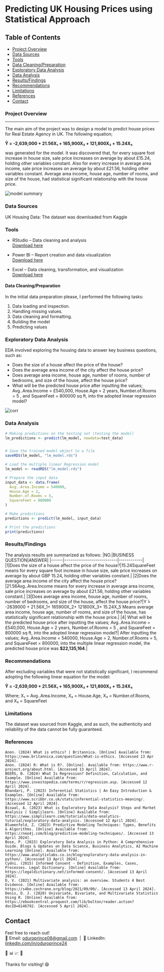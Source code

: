 # Predicting UK Housing Prices using Statistical Approach

## Table of Contents
- [Project Overview](#project-overview)
- [Data Sources](#data-sources)
- [Tools](#tools)
- [Data Cleaning/Preparation](#data-cleaningpreparation)
- [Exploratory Data Analysis](#exploratory-data-analysis)
- [Data Analysis](#data-analysis)
- [Results/Findings](#resultsfindings)
- [Recommendations](#recommendations)
- [Limitations](#limitations)
- [References](#references)
- [Contact](#contact)
  
### Project Overview
---
The main aim of the project was to design a model to predict house prices for Real Estate Agency in UK. The following equation;

**Ŷ = -2,639,000 + 21.56X₁ + 165,900X₂ + 121,800X₃ + 15.24X₅**  

was generated for the model. It was discovered that, for every square foot increase in house size, sale price increases on average by about £15.24, holding other variables constant. Also for every increase in average area income, sale price increases on average by about £21.56, holding other variables constant. Average area income, house age, number of rooms, and size of the house, had statistical significant relationship with the house price.


![model  summary](https://github.com/user-attachments/assets/dda882c3-1727-42be-a9f3-f0adbc233d0c)


### Data Sources
UK Housing Data: The dataset was downloaded from Kaggle

### Tools
- RStudio – Data cleaning and analysis  
  [Download here](https://posit.co/products/open-source/rstudio/)

- Power BI – Report creation and data visualization  
  [Download here](https://www.microsoft.com/en-us/download/details.aspx?id=58494)

- Excel – Data cleaning, transformation, and visualization  
  [Download here](https://www.microsoft.com/en-us/microsoft-365/excel)

#### Data Cleaning/Preparation
In the initial data preparation please, I performed the following tasks:
1.	Data loading and inspection.
2.	Handling missing values.
3.	Data cleaning and formatting.
4. 	Building the model
5.	Predicting values

   
### Exploratory Data Analysis
EDA involved exploring the housing data to answer key business questions, such as: 
-	Does the size of a house affect the price of the house?
-	Does the average area income of the city affect the house price?
-	Does average area income, house age, number of rooms, number of bedrooms, and size of the house, affect the house price?
-	What will be the predicted house price after inputting the values; Avg..Area.Income = £540,000, House.Age = 2 years, Number.of.Rooms = 5 , and SquareFeet = 800000 sq ft, into the adopted linear regression model?
  
  
![corr](https://github.com/user-attachments/assets/4798a14a-53e3-4884-9270-1badcaa094d6)

  
### Data Analysis 
```r
# Making predictions on the testing set (testing the model)
lm_predictions <- predict(lm_model, newdata=test_data)


# Save the trained model object to a file
saveRDS(lm_model, "lm_model.rds")

# Load the multiple linear Regression model
lm_model <- readRDS("lm_model.rds")

# Prepare the input data
input_data <- data.frame(
  Avg..Area.Income = 540000,
  House.Age = 2,
  Number.of.Rooms = 5,
  SquareFeet = 800000
)

# Make predictions
predictions <- predict(lm_model, input_data)

# Print the predictions
print(predictions) 
```

### Results/Findings
The analysis results are summarized as follows:
|NO.|BUSINESS QUESTION|ANSWER|
|------|---------------------------|------------|
|1|Does the size of a house affect the price of the house?|15.24SquareFeet means for every square foot increase in house size, sale price increases on average by about GBP 15.24, holding other variables constant.|
|2|Does the average area income of the city affect the house price?|21.56Avg..Area.Income means for every increase in average area income, sale price increases on average by about £21.56, holding other variables constant.|
|3|Does average area income, house age, number of rooms, number of bedrooms, and size of the house, affect the house price?|Y ̂= -2639000 + 21.56X_1+ 165900X_2+ 121800X_3+ 15.24X_5 Means average area income, house age, number of rooms, and size of the house, has statistically significant relationship with the house price.|
|4| What will be the predicted house price after inputting the values; Avg..Area.Income = £540,000, House.Age = 2 years, Number.of.Rooms = 5 , and SquareFeet = 800000 sq ft, into the adopted linear regression model?| After inputting the values; Avg..Area.Income = 540000, House.Age = 2, Number.of.Rooms = 5, and SquareFeet = 800000, into the multiple linear regression model, the predicted house price was **$22,135,164**.|

### Recommendations
After excluding variables that were not statistically significant, I recommend adopting the following linear equation for the model:

**Ŷ = -2,639,000 + 21.56X₁ + 165,900X₂ + 121,800X₃ + 15.24X₅**

Where; X₁ = Avg..Area.Income, X₂ = House.Age, X₃ = Number.of.Rooms, and X₅ = SquareFeet


### Limitations
The dataset was sourced from Kaggle, and as such, the authenticity and reliability of the data cannot be fully guaranteed.

### References
	Anon. (2024) What is ethics? | Britannica. [Online] Available from: https://www.britannica.com/question/What-is-ethics. [Accessed 13 Apr 2024].
	Anon. (2024) R: What is R?. [Online]. Available from: https://www.r-project.org/about.html. [Accessed 13 April 2024].
	BEERS, B. (2024) What Is Regression? Definition, Calculation, and Example. [Online] Available from: https://www.investopedia.com/terms/r/regression.asp. [Accessed 12 April 2024].
	Bhandari, P. (2023) Inferential Statistics | An Easy Introduction & Examples. [Online] Available from: https://www.scribbr.co.uk/stats/inferential-statistics-meaning/. [Accessed 12 April 2024].
	Biswal, A. (2023) What is Exploratory Data Analysis? Steps and Market Analysis | Simplilearn. [Online] Available from: https://www.simplilearn.com/tutorials/data-analytics-tutorial/exploratory-data-analysis. [Accessed 12 April 2024].
	Blumenfeld, Z. (2023) Predictive Modeling Techniques: Types, Benefits & Algorithms. [Online] Available from: https://neo4j.com/blog/predictive-modeling-techniques/. [Accessed 13 April 2024].
	Bose, P. (2023) Exploratory Data Analysis in Python: A Comprehensive Guide. Blogs & Updates on Data Science, Business Analytics, AI Machine Learning [Online]. Available from: https://www.analytixlabs.co.in/blog/exploratory-data-analysis-in-python/. [Accessed 13 April 2024].
	Cydni. (2015) Informed Consent - Definition, Examples, Cases, Processes. Legal Dictionary. [Online] Available from: https://legaldictionary.net/informed-consent/. [Accessed 13 April 2024].
	D, V. (2021) Multivariate analysis: an overview. Students 4 Best Evidence. [Online] Available from: https://s4be.cochrane.org/blog/2021/09/09/. [Accessed 13 April 2024].
	Denis, D. J. (2020) Univariate, Bivariate, and Multivariate Statistics Using R. [Online] Available from: https://ebookcentral.proquest.com/lib/bolton/reader.action?docID=6146792. [Accessed 5 April 2024].

## Contact
Feel free to reach out!  
📧 Email: [oduroprince08@gmail.com](mailto:oduroprince08@gmail.com) &nbsp;|&nbsp; 🔗 LinkedIn: [linkedin.com/in/oduroprince24](https://linkedin.com/in/oduroprince24)


🚀
📊
📈
🧠

Thanks for visiting! 😄
